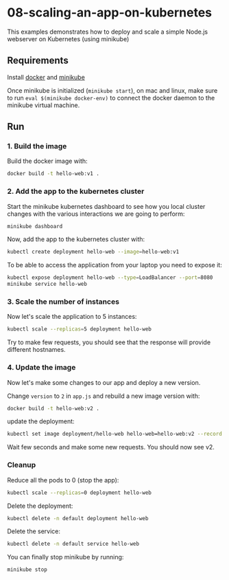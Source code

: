 # 08-scaling-an-app-on-kubernetes

This examples demonstrates how to deploy and scale a simple Node.js webserver on Kubernetes (using minikube)

## Requirements

Install [docker](https://docs.docker.com/get-docker/) and [minikube](https://kubernetes.io/docs/tasks/tools/install-minikube/)

Once minikube is initialized (`minikube start`), on mac and linux, make sure to run `eval $(minikube docker-env)` to connect the docker daemon to the minikube virtual machine.

## Run

### 1. Build the image

Build the docker image with:

```bash
docker build -t hello-web:v1 .
```

### 2. Add the app to the kubernetes cluster

Start the minikube kubernetes dashboard to see how you local cluster changes with the various interactions we are going to perform:

```bash
minikube dashboard
```

Now, add the app to the kubernetes cluster with:

```bash
kubectl create deployment hello-web --image=hello-web:v1
```

To be able to access the application from your laptop you need to expose it:

```bash
kubectl expose deployment hello-web --type=LoadBalancer --port=8080
minikube service hello-web
```

### 3. Scale the number of instances

Now let's scale the application to 5 instances:

```bash
kubectl scale --replicas=5 deployment hello-web
```

Try to make few requests, you should see that the response will provide different hostnames.

### 4. Update the image

Now let's make some changes to our app and deploy a new version.

Change `version` to `2` in `app.js` and rebuild a new image version with:

```bash
docker build -t hello-web:v2 .
```

update the deployment:

```bash
kubectl set image deployment/hello-web hello-web=hello-web:v2 --record
```

Wait few seconds and make some new requests. You should now see v2.

### Cleanup

Reduce all the pods to 0 (stop the app):

```bash
kubectl scale --replicas=0 deployment hello-web
```

Delete the deployment:

```bash
kubectl delete -n default deployment hello-web
```

Delete the service:

```bash
kubectl delete -n default service hello-web
```

You can finally stop minikube by running:

```bash
minikube stop
```

